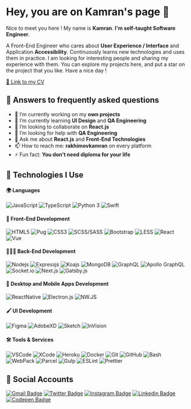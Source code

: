# Hey, you are on Kamran's page 👋

Nice to meet you here ! My name is **Kamran**. **I'm self-taught Software Engineer**.

A Front-End Engineer who cares about **User Experience / Interface** and Application **Accessibility**. Continuously learns new technologies and uses them in practice. I am looking for interesting people and sharing my experience with them.
You can explore my projects here, and put a star on the project that you like. Have a nice day !

[📜 Link to my CV](https://drive.google.com/file/d/10o1qtff8K39SehfTISIXqplwfRGRq9ab/view?usp=sharing)

## 💁 Answers to frequently asked questions
- 🔭 I’m currently working on my **own projects**
- 🌱 I’m currently learning **UI Design** and **QA Engineering**
- 👯 I’m looking to collaborate on **React.js**
- 🤔 I’m looking for help with **QA Engineering**
- 💬 Ask me about **React.js** and **Front-End Technologies**
- 📫 How to reach me: **rakhimovkamran** on every platform
- ⚡ Fun fact: **You don't need diploma for your life**


## 💁 Technologies I Use

#### 🌍 Languages
![JavaScript](https://img.shields.io/badge/-JavaScript-black?style=for-the-badge&logo=javascript)
![TypeScript](https://img.shields.io/badge/-TypeScript-blue?style=for-the-badge&logo=typescript)
![Python 3](https://img.shields.io/badge/-Python%203-orange?style=for-the-badge&logo=python&logoColor=white)
![Swift](https://img.shields.io/badge/-Swift%20(%20learning%20)-212b61?style=for-the-badge&logo=swift&logoColor=white)

#### 🎨 Front-End Development
![HTML5](https://img.shields.io/badge/-HTML5-E34F26?style=for-the-badge&logo=html5&logoColor=white)
![Pug](https://img.shields.io/badge/-Pug-23a175?style=for-the-badge&logo=pug)
![CSS3](https://img.shields.io/badge/-CSS3-1572B6?style=for-the-badge&logo=css3)
![SCSS/SASS](https://img.shields.io/badge/-SCSS/SASS-a12358?style=for-the-badge&logo=sass&logoColor=white)
![Bootstrap](https://img.shields.io/badge/-Bootstrap-563D7C?style=for-the-badge&logo=bootstrap)
![LESS](https://img.shields.io/badge/-LESS-blue?style=for-the-badge&logo=less)
![React](https://img.shields.io/badge/-React-darkblue?style=for-the-badge&logo=react&logoColor=white)
![Vue](https://img.shields.io/badge/-Vue-darkgreen?style=for-the-badge&logo=vue.js&logoColor=white)

#### 👷🏻‍♂️ Back-End Development
![Nodejs](https://img.shields.io/badge/-Nodejs-285c41?style=for-the-badge&logo=Node.js&logoColor=white)
![Expressjs](https://img.shields.io/badge/-Express.js-blue?style=for-the-badge&logo=express-js)
![Koajs](https://img.shields.io/badge/-Koa.js-red?style=for-the-badge&logo=koajs)
![MongoDB](https://img.shields.io/badge/-MongoDB-green?style=for-the-badge&logo=mongodb&logoColor=white)
![GraphQL](https://img.shields.io/badge/-GraphQL-E10098?style=for-the-badge&logo=graphql)
![Apollo GraphQL](https://img.shields.io/badge/-Apollo%20GraphQL-311C87?style=for-the-badge&logo=apollo-graphql)
![Socket.io](https://img.shields.io/badge/-Socket.io-black?style=for-the-badge&logo=socket.io)
![Next.js](https://img.shields.io/badge/-Next.js-blue?style=for-the-badge&logo=next.js)
![Gatsby.js](https://img.shields.io/badge/-Gatsby.js-311C87?style=for-the-badge&logo=gatsby)

#### 📱 Desktop and Mobile Apps Development
![ReactNative](https://img.shields.io/badge/-React%20Native-49a8e3?style=for-the-badge&logo=react&logoColor=white)
![Electron.js](https://img.shields.io/badge/-Electron.js-0091ff?style=for-the-badge&logo=electron&logoColor=white)
![NW.JS](https://img.shields.io/badge/-NW.JS-6a00ff?style=for-the-badge&logo=node-webkit-js&logoColor=white)

#### 🖌 UI Development
![Figma](https://img.shields.io/badge/-Figma-darkblue?style=for-the-badge&logo=figma&logoColor=white)
![AdobeXD](https://img.shields.io/badge/-AdobeXD-545454?style=for-the-badge&logo=adobe&logoColor=white)
![Sketch](https://img.shields.io/badge/-Sketch-f2ab1d?style=for-the-badge&logo=sketch&logoColor=white)
![InVision](https://img.shields.io/badge/-InVision-f21dce?style=for-the-badge&logo=invision&logoColor=white)


#### 🛠 Tools & Services
![VSCode](https://img.shields.io/badge/-VSCode-1dabf2?style=for-the-badge&logo=visual-studio-code)
![XCode](https://img.shields.io/badge/-XCode-2f36ed?style=for-the-badge&logo=xcode&logoColor=white)
![Heroku](https://img.shields.io/badge/-Heroku-430098?style=for-the-badge&logo=heroku)
![Docker](https://img.shields.io/badge/-Docker-10bccc?style=for-the-badge&logo=docker&logoColor=white)
![Git](https://img.shields.io/badge/-Git-eb5721?style=for-the-badge&logo=git&logoColor=white)
![GitHub](https://img.shields.io/badge/-GitHub-181717?style=for-the-badge&logo=github)
![Bash](https://img.shields.io/badge/-Bash-181717?style=for-the-badge&logo=bash)
![WebPack](https://img.shields.io/badge/-WebPack-49849e?style=for-the-badge&logo=webpack&logoColor=white)
![Parcel](https://img.shields.io/badge/-Parcel.js-blue?style=for-the-badge&logo=parceljs)
![Gulp](https://img.shields.io/badge/-Gulp.js-d63636?style=for-the-badge&logo=gulp&logoColor=white)
![ESLint](https://img.shields.io/badge/-ESLint-222222?style=for-the-badge&logo=eslint)
![Prettier](https://img.shields.io/badge/-Prettier-222222?style=for-the-badge&logo=prettier)

## 💁 Social Accounts

[![Gmail Badge](https://img.shields.io/badge/-Gmail-c14438?style=for-the-badge&logo=Gmail&logoColor=white&link=mailto:rakhimovkamran@gmail.com)](mailto:rakhimovkamran@gmail.com)
[![Twitter Badge](https://img.shields.io/badge/-Twitter-blue?style=for-the-badge&logo=Twitter&logoColor=white&link=https://www.twitter.com/rakhimovkamran/)](https://www.twitter.com/rakhimovkamran/)
[![Instagram Badge](https://img.shields.io/badge/-Instagram-purple?style=for-the-badge&logo=instagram&logoColor=white&link=https://instagram.com/rakhimovkamran/)](https://instagram.com/rakhimovkamran/)
[![Linkedin Badge](https://img.shields.io/badge/-LinkedIn-blue?style=for-the-badge&logo=Linkedin&logoColor=white&link=https://www.linkedin.com/in/rakhimovkamran/)](https://www.linkedin.com/in/rakhimovkamran/)
[![Codepen Badge](https://img.shields.io/badge/-Codepen-gray?style=for-the-badge&logo=Codepen&logoColor=white&link=https://codepen.io/rakhimovkamran)](https://codepen.io/rakhimovkamran/)
